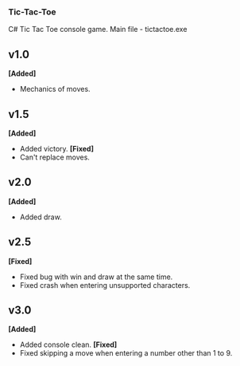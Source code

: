 ### Tic-Tac-Toe
 C# Tic Tac Toe console game.
 Main file - tictactoe.exe

## v1.0
**[Added]**
- Mechanics of moves.

## v1.5
**[Added]**
- Added victory.
**[Fixed]**
- Can't replace moves.

## v2.0
**[Added]**
- Added draw.

## v2.5
**[Fixed]**
- Fixed bug with win and draw at the same time.
- Fixed crash when entering unsupported characters.

## v3.0
**[Added]**
- Added console clean.
**[Fixed]**
- Fixed skipping a move when entering a number other than 1 to 9.